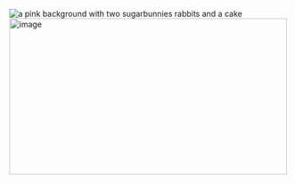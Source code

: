 <img src="https://media1.tenor.com/m/W_c9rq2uVKoAAAAC/sugar-bunnies-kawaii.gif" alt="a pink background with two sugarbunnies rabbits and a cake"/><img width="498" height="281" alt="image" src="https://github.com/user-attachments/assets/164973dd-b847-44c8-a7bf-cfb2b1650591" />

